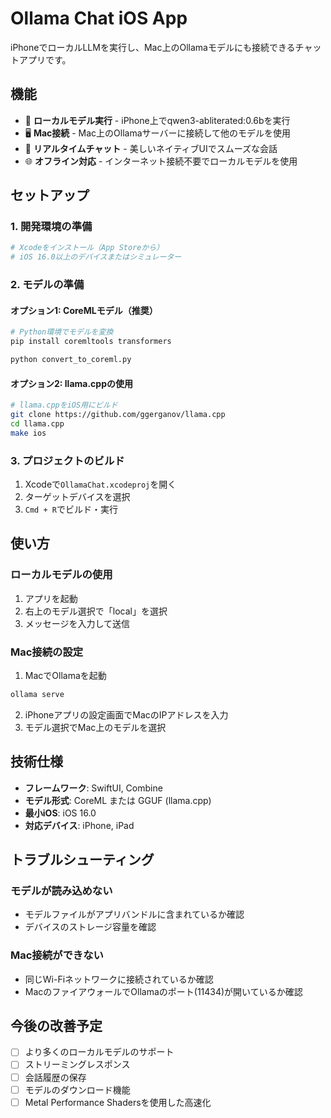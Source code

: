 # Ollama Chat iOS App

iPhoneでローカルLLMを実行し、Mac上のOllamaモデルにも接続できるチャットアプリです。

## 機能

- 📱 **ローカルモデル実行** - iPhone上でqwen3-abliterated:0.6bを実行
- 🖥️ **Mac接続** - Mac上のOllamaサーバーに接続して他のモデルを使用
- 💬 **リアルタイムチャット** - 美しいネイティブUIでスムーズな会話
- 🌐 **オフライン対応** - インターネット接続不要でローカルモデルを使用

## セットアップ

### 1. 開発環境の準備

```bash
# Xcodeをインストール（App Storeから）
# iOS 16.0以上のデバイスまたはシミュレーター
```

### 2. モデルの準備

#### オプション1: CoreMLモデル（推奨）
```bash
# Python環境でモデルを変換
pip install coremltools transformers

python convert_to_coreml.py
```

#### オプション2: llama.cppの使用
```bash
# llama.cppをiOS用にビルド
git clone https://github.com/ggerganov/llama.cpp
cd llama.cpp
make ios
```

### 3. プロジェクトのビルド

1. Xcodeで`OllamaChat.xcodeproj`を開く
2. ターゲットデバイスを選択
3. `Cmd + R`でビルド・実行

## 使い方

### ローカルモデルの使用
1. アプリを起動
2. 右上のモデル選択で「local」を選択
3. メッセージを入力して送信

### Mac接続の設定
1. MacでOllamaを起動
```bash
ollama serve
```

2. iPhoneアプリの設定画面でMacのIPアドレスを入力
3. モデル選択でMac上のモデルを選択

## 技術仕様

- **フレームワーク**: SwiftUI, Combine
- **モデル形式**: CoreML または GGUF (llama.cpp)
- **最小iOS**: iOS 16.0
- **対応デバイス**: iPhone, iPad

## トラブルシューティング

### モデルが読み込めない
- モデルファイルがアプリバンドルに含まれているか確認
- デバイスのストレージ容量を確認

### Mac接続ができない
- 同じWi-Fiネットワークに接続されているか確認
- MacのファイアウォールでOllamaのポート(11434)が開いているか確認

## 今後の改善予定

- [ ] より多くのローカルモデルのサポート
- [ ] ストリーミングレスポンス
- [ ] 会話履歴の保存
- [ ] モデルのダウンロード機能
- [ ] Metal Performance Shadersを使用した高速化